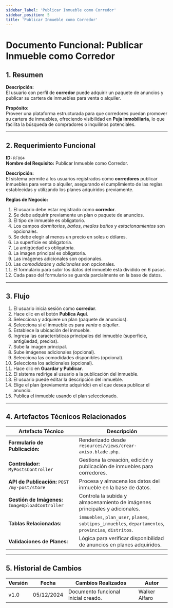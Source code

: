 ```yaml
---
sidebar_label: 'Publicar Inmueble como Corredor'
sidebar_position: 5
title: 'Publicar Inmueble como Corredor'
---
```


# Documento Funcional: Publicar Inmueble como Corredor

## 1. Resumen
**Descripción:**  
El usuario con perfil de **corredor** puede adquirir un paquete de anuncios y publicar su cartera de inmuebles para venta o alquiler.

**Propósito:**  
Proveer una plataforma estructurada para que corredores puedan promover su cartera de inmuebles, ofreciendo visibilidad en **Puja Inmobiliaria**, lo que facilita la búsqueda de compradores o inquilinos potenciales.

---

## 2. Requerimiento Funcional
**ID:** `RF004`  
**Nombre del Requisito:** Publicar Inmueble como Corredor.

**Descripción:**  
El sistema permite a los usuarios registrados como **corredores** publicar inmuebles para venta o alquiler, asegurando el cumplimiento de las reglas establecidas y utilizando los planes adquiridos previamente.

**Reglas de Negocio:**  
1. El usuario debe estar registrado como **corredor**.  
2. Se debe adquirir previamente un plan o paquete de anuncios.  
3. El tipo de inmueble es obligatorio.  
4. Los campos *dormitorios*, *baños*, *medios baños* y *estacionamientos* son opcionales.  
5. Se debe elegir al menos un precio en soles o dólares.  
6. La superficie es obligatoria.  
7. La antigüedad es obligatoria.  
8. La imagen principal es obligatoria.  
9. Las imágenes adicionales son opcionales.  
10. Las *comodidades* y *adicionales* son opcionales.  
11. El formulario para subir los datos del inmueble está dividido en 6 pasos.  
12. Cada paso del formulario se guarda parcialmente en la base de datos.  

---

## 3. Flujo
1. El usuario inicia sesión como **corredor**.  
2. Hace clic en el botón **Publica Aquí**.  
3. Selecciona y adquiere un plan (paquete de anuncios).  
4. Selecciona si el inmueble es para *venta* o *alquiler*.  
5. Establece la ubicación del inmueble.  
6. Ingresa las características principales del inmueble (superficie, antigüedad, precios).  
7. Sube la imagen principal.  
8. Sube imágenes adicionales (opcional).  
9. Selecciona las comodidades disponibles (opcional).  
10. Selecciona los adicionales (opcional).  
11. Hace clic en **Guardar y Publicar**.  
12. El sistema redirige al usuario a la publicación del inmueble.  
13. El usuario puede editar la descripción del inmueble.  
14. Elige el plan (previamente adquirido) en el que desea publicar el anuncio.  
15. Publica el inmueble usando el plan seleccionado.  

---

## 4. Artefactos Técnicos Relacionados
| **Artefacto Técnico**                  | **Descripción**                                                               |
|----------------------------------------|-------------------------------------------------------------------------------|
| **Formulario de Publicación:**         | Renderizado desde `resources/views/crear-aviso.blade.php`.              |
| **Controlador:** `MyPostsController`   | Gestiona la creación, edición y publicación de inmuebles para corredores.     |
| **API de Publicación:** `POST /my-post/store` | Procesa y almacena los datos del inmueble en la base de datos.              |
| **Gestión de Imágenes:** `ImageUploadController` | Controla la subida y almacenamiento de imágenes principales y adicionales.  |
| **Tablas Relacionadas:**               | `inmuebles`, `plan_user`, `planes`, `subtipos_inmuebles`, `departamentos`, `provincias`, `distritos`. |
| **Validaciones de Planes:**            | Lógica para verificar disponibilidad de anuncios en planes adquiridos.        |

---

## 5. Historial de Cambios
| **Versión** | **Fecha**       | **Cambios Realizados**             | **Autor**         |
|-------------|-----------------|-------------------------------------|-------------------|
| v1.0        | 05/12/2024      | Documento funcional inicial creado. | Walker Alfaro     |
